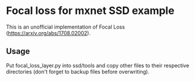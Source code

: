 # Focal loss for mxnet SSD example
This is an unofficial implementation of Focal Loss (https://arxiv.org/abs/1708.02002).
## Usage
Put focal_loss_layer.py into ssd/tools and copy other files to their respective directories (don't forget to backup files before overwriting).
